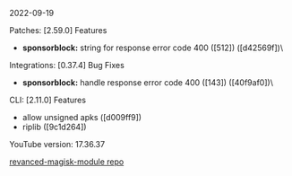 2022-09-19
  
Patches:   [2.59.0] 
 Features
* **sponsorblock:** string for response error code 400 ([512]) ([d42569f])\
   
Integrations:   [0.37.4] 
 Bug Fixes
* **sponsorblock:** handle response error code 400 ([143]) ([40f9af0])\
   
CLI:   [2.11.0] 
 Features
* allow unsigned apks ([d009ff9])
* riplib ([9c1d264])  

YouTube version: 17.36.37  

[revanced-magisk-module repo](https://github.com/vuongvan/magisk-module)

